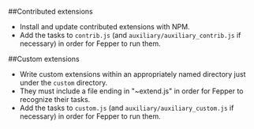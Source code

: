 ##Contributed extensions
* Install and update contributed extensions with NPM.
* Add the tasks to `contrib.js` (and `auxiliary/auxiliary_contrib.js` if necessary) in order for Fepper to run them.

##Custom extensions
* Write custom extensions within an appropriately named directory just under the `custom` directory.
* They must include a file ending in "~extend.js" in order for Fepper to recognize their tasks.
* Add the tasks to `custom.js` (and `auxiliary/auxiliary_custom.js` if necessary) in order for Fepper to run them.
